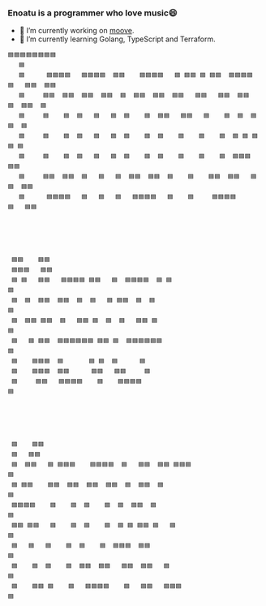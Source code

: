 ### Enoatu is a programmer who love music😄
- 🔭 I’m currently working on [moove](https://moove.co.jp).
- 🌱 I’m currently learning Golang, TypeScript and Terraform.

```
🟦🟦🟦🟦🟦🟦🟦🟦                                                       
   🟦                                                           
   🟦      🟦🟦🟦🟦   🟦🟦🟦🟦  🟦🟦    🟦🟦🟦🟦   🟦 🟦🟦 🟦 🟦🟦  🟦🟦🟦🟦  🟦   🟦🟦  🟦🟦
   🟦     🟦🟦  🟦🟦  🟦🟦  🟦🟦  🟦  🟦🟦  🟦🟦  🟦🟦   🟦🟦   🟦🟦  🟦🟦  🟦  🟦🟦  🟦 
   🟦     🟦    🟦  🟦   🟦   🟦  🟦    🟦  🟦🟦   🟦🟦   🟦    🟦  🟦  🟦🟦  🟦 
   🟦     🟦    🟦  🟦   🟦   🟦  🟦    🟦  🟦    🟦    🟦    🟦  🟦 🟦 🟦🟦 🟦 
   🟦     🟦    🟦  🟦   🟦   🟦  🟦    🟦  🟦    🟦    🟦    🟦  🟦🟦🟦  🟦🟦  
   🟦     🟦🟦  🟦🟦  🟦   🟦   🟦  🟦🟦  🟦🟦  🟦    🟦    🟦🟦  🟦🟦   🟦🟦  🟦🟦  
   🟦      🟦🟦🟦🟦   🟦   🟦   🟦   🟦🟦🟦🟦   🟦    🟦     🟦🟦🟦🟦    🟦   🟦🟦  
                                                               
                                                               
                                                               
                                                               
                                                               
                                                               
 🟦🟦    🟦🟦                                                      
 🟦🟦🟦   🟦🟦                                                      
 🟦 🟦   🟦🟦   🟦🟦🟦🟦 🟦🟦   🟦  🟦🟦🟦🟦  🟦 🟦🟦                            
 🟦  🟦  🟦🟦  🟦🟦  🟦  🟦   🟦 🟦🟦  🟦  🟦🟦                              
 🟦  🟦🟦 🟦🟦  🟦   🟦🟦 🟦  🟦  🟦   🟦🟦 🟦🟦                              
 🟦   🟦 🟦🟦  🟦🟦🟦🟦🟦🟦 🟦🟦 🟦  🟦🟦🟦🟦🟦🟦 🟦                               
 🟦    🟦🟦🟦  🟦       🟦 🟦  🟦      🟦                               
 🟦    🟦🟦🟦  🟦🟦      🟦🟦   🟦🟦     🟦                               
 🟦     🟦🟦   🟦🟦🟦🟦    🟦    🟦🟦🟦🟦  🟦                               
                                                               
                                                               
                                                               
                                                               
                                                               
                                                               
 🟦    🟦🟦                                                       
 🟦   🟦🟦                                                        
 🟦  🟦🟦   🟦 🟦🟦🟦    🟦🟦🟦🟦  🟦   🟦🟦  🟦🟦 🟦🟦🟦🟦                        
 🟦 🟦🟦    🟦🟦  🟦🟦  🟦🟦  🟦🟦  🟦  🟦🟦  🟦  🟦                           
 🟦🟦🟦🟦    🟦    🟦  🟦    🟦  🟦  🟦🟦  🟦  🟦                           
 🟦🟦 🟦🟦   🟦    🟦  🟦    🟦  🟦 🟦 🟦🟦 🟦   🟦🟦                         
 🟦   🟦   🟦    🟦  🟦    🟦  🟦🟦🟦  🟦🟦      🟦                        
 🟦    🟦  🟦    🟦  🟦🟦  🟦🟦   🟦🟦  🟦🟦   🟦  🟦                        
 🟦    🟦🟦 🟦    🟦   🟦🟦🟦🟦    🟦   🟦🟦   🟦🟦🟦🟦                        
 ```
 
<!--
**enoatu/enoatu** is a ✨ _special_ ✨ repository because its `README.md` (this file) appears on your GitHub profile.

Here are some ideas to get you started:

- 🔭 I’m currently working on ...
- 🌱 I’m currently learning ...
- 👯 I’m looking to collaborate on ...
- 🤔 I’m looking for help with ...
- 💬 Ask me about ...
- 📫 How to reach me: ...
- 😄 Pronouns: ...
- ⚡ Fun fact: ...
-->
